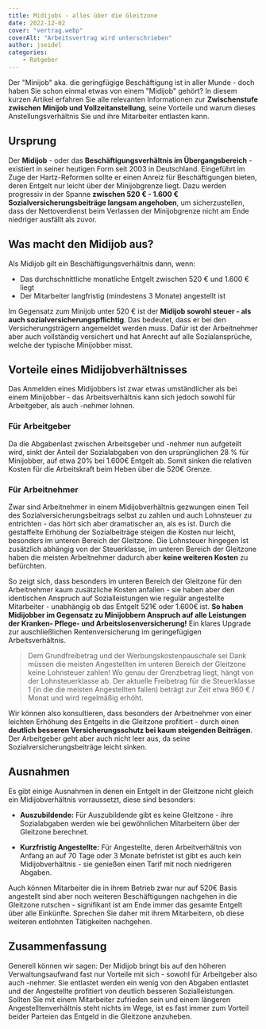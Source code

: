 ```yaml
---
title: Midijobs - alles über die Gleitzone
date: 2022-12-02
cover: "vertrag.webp"
coverAlt: "Arbeitsvertrag wird unterschrieben"
author: jseidel
categories:
    - Ratgeber
---
```


Der "Minijob" aka. die geringfügige Beschäftigung ist in aller Munde - doch
haben Sie schon einmal etwas von einem "Midijob" gehört? In diesem kurzen
Artikel erfahren Sie alle relevanten Informationen zur **Zwischenstufe zwischen
Minijob und Vollzeitanstellung**, seine Vorteile und warum dieses
Anstellungsverhältnis Sie und ihre Mitarbeiter entlasten kann. 

## Ursprung

Der **Midijob** - oder das **Beschäftigungsverhältnis im Übergangsbereich** -
existiert in seiner heutigen Form seit 2003 in Deutschland. Eingeführt im Zuge
der Hartz-Reformen sollte er einen Anreiz für Beschäftigungen bieten, deren
Entgelt nur leicht über der Minijobgrenze liegt. Dazu werden progressiv in der
Spanne **zwischen 520 € - 1.600 € Sozialversicherungsbeiträge langsam angehoben**, um
sicherzustellen, dass der Nettoverdienst beim Verlassen der Minijobgrenze nicht
am Ende niedriger ausfällt als zuvor.  

## Was macht den Midijob aus?

Als Midijob gilt ein Beschäftigungsverhältnis dann, wenn:
- Das durchschnittliche monatliche Entgelt zwischen 520 € und 1.600 € liegt
- Der Mitarbeiter langfristig (mindestens 3 Monate) angestellt ist

Im Gegensatz zum Minijob unter 520 € ist der **Midijob sowohl steuer - als auch
sozialversicherungspflichtig**. Das bedeutet, dass er bei den
Versicherungsträgern angemeldet werden muss. Dafür ist der Arbeitnehmer aber auch
vollständig versichert und hat Anrecht auf alle Sozialansprüche, welche der
typische Minijobber misst. 

## Vorteile eines Midijobverhältnisses

Das Anmelden eines Midijobbers ist zwar etwas umständlicher als bei einem
Minijobber - das Arbeitsverhältnis kann sich jedoch sowohl für Arbeitgeber, als
auch -nehmer lohnen.

### Für Arbeitgeber

Da die Abgabenlast zwischen Arbeitsgeber und -nehmer nun
aufgeteilt wird, sinkt der Anteil der Sozialabgaben von den ursprünglichen 28 % für
Minijobber, auf etwa 20% bei 1.600€ Entgelt ab. Somit sinken die relativen
Kosten für die Arbeitskraft beim Heben über die 520€ Grenze. 

### Für Arbeitnehmer

Zwar sind Arbeitnehmer in einem Midijobverhältnis gezwungen einen Teil des
Sozialversicherungsbeitrags selbst zu zahlen und auch Lohnsteuer zu entrichten -
das hört sich aber dramatischer an, als es ist. Durch die gestaffelte Erhöhung
der Sozialbeiträge steigen die Kosten nur leicht, besonders im unteren
Bereich der Gleitzone. Die Lohnsteuer hingegen ist zusätzlich abhängig von der Steuerklasse, im unteren Bereich der Gleitzone haben die meisten Arbeitnehmer dadurch
aber **keine weiteren Kosten** zu befürchten.

So zeigt sich, dass besonders im unteren Bereich der Gleitzone für den
Arbeitnehmer kaum zusätzliche Kosten anfallen - sie haben aber den identischen
Anspruch auf Sozialleistungen wie regulär angestellte Mitarbeiter - unabhängig
ob das Entgelt 521€ oder 1.600€ ist. **So haben Midijobber im Gegensatz zu
Minijobbern Anspruch auf alle Leistungen der Kranken- Pflege- und
Arbeitslosenversicherung!** Ein klares Upgrade zur auschließlichen
Rentenversicherung im geringefügigen Arbeitsverhältnis. 

> Dem Grundfreibetrag und der Werbungskostenpauschale sei Dank müssen die
> meisten Angestellten im unteren
> Bereich der Gleitzone keine Lohnsteuer zahlen! Wo genau der Grenzbetrag liegt,
> hängt von der Lohnsteuerklasse ab. Der aktuelle Freibetrag für die
> Steuerklasse 1 (in die die meisten Angestellten fallen) beträgt zur Zeit etwa
> 960 € / Monat und wird regelmäßig erhöht.

Wir können also konsultieren, dass besonders der Arbeitnehmer von einer leichten
Erhöhung des Entgelts in die Gleitzone profitiert - durch einen **deutlich
besseren Versicherungsschutz bei kaum steigenden Beiträgen**. Der Arbeitgeber geht
aber auch nicht leer aus, da seine Sozialversicherungsbeiträge leicht sinken.

## Ausnahmen

Es gibt einige Ausnahmen in denen ein Entgelt in der Gleitzone nicht gleich ein
Midijobverhältnis vorraussetzt, diese sind besonders:

- **Auszubildende:** Für Auszubildende gibt es keine Gleitzone - ihre
  Sozialabgaben werden wie bei gewöhnlichen Mitarbeitern über der Gleitzone
  berechnet.
  
- **Kurzfristig Angestellte:** Für Angestellte, deren Arbeitverhältnis von
  Anfang an auf 70 Tage oder 3 Monate befristet ist gibt es auch kein
  Midijobverhältnis - sie genießen einen Tarif mit noch niedrigeren Abgaben.

Auch können Mitarbeiter die in ihrem Betrieb zwar nur auf 520€ Basis angestellt
sind aber noch weiteren Beschäftigungen nachgehen in die Gleitzone rutschen -
signifikant ist am Ende immer das gesamte Entgelt über alle Einkünfte. Sprechen
Sie daher mit ihrem Mitarbeitern, ob diese weiteren entlohnten Tätigkeiten
nachgehen. 

## Zusammenfassung

Generell können wir sagen: Der Midijob bringt bis auf den höheren
Verwaltungsaufwand fast nur Vorteile mit sich - sowohl für Arbeitgeber also
auch -nehmer. Sie entlastet werden ein wenig von den Abgaben entlastet und
der Angestellte profitiert von deutlich besseren Sozialleistungen. Sollten Sie
mit einem Mitarbeiter zufrieden sein und einem längeren Angestelltenverhältnis
steht nichts im Wege, ist es fast immer zum
Vorteil beider Parteien das Entgeld in die Gleitzone anzuheben. 
